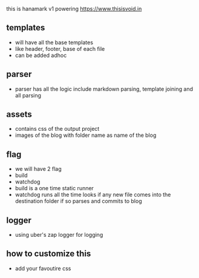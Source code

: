 this is hanamark v1 powering https://www.thisisvoid.in

## templates
- will have all the base templates
- like header, footer, base of each file
- can be added adhoc
## parser
- parser has all the logic include markdown parsing, template joining and all parsing

## assets
- contains css of the output project
- images of the blog with folder name as name of the blog

## flag
- we will have 2 flag
- build
- watchdog
- build is a one time static runner
- watchdog runs all the time looks if any new file comes into the destination folder if so parses and commits to blog 

## logger
- using uber's zap logger for logging

## how to customize this
- add your favoutire css
